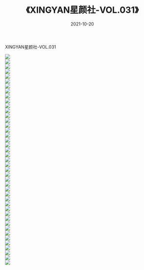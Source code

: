 ﻿---
layout: post
title:  《XINGYAN星颜社-VOL.031》
date:   2021-10-20
img: http://img.660000.xyz/Sharelink/网络美图/2021/XINGYAN星颜社-VOL.031/000.jpg
categories: [美女, 清纯, 唯美]
---

XINGYAN星颜社-VOL.031

  ![](http://img.660000.xyz/Sharelink/网络美图/2021/XINGYAN星颜社-VOL.031/001.jpg) <br> ![](http://img.660000.xyz/Sharelink/网络美图/2021/XINGYAN星颜社-VOL.031/002.jpg) <br> ![](http://img.660000.xyz/Sharelink/网络美图/2021/XINGYAN星颜社-VOL.031/003.jpg) <br> ![](http://img.660000.xyz/Sharelink/网络美图/2021/XINGYAN星颜社-VOL.031/004.jpg) <br> ![](http://img.660000.xyz/Sharelink/网络美图/2021/XINGYAN星颜社-VOL.031/005.jpg) <br> ![](http://img.660000.xyz/Sharelink/网络美图/2021/XINGYAN星颜社-VOL.031/006.jpg) <br> ![](http://img.660000.xyz/Sharelink/网络美图/2021/XINGYAN星颜社-VOL.031/007.jpg) <br> ![](http://img.660000.xyz/Sharelink/网络美图/2021/XINGYAN星颜社-VOL.031/008.jpg) <br> ![](http://img.660000.xyz/Sharelink/网络美图/2021/XINGYAN星颜社-VOL.031/009.jpg) <br> ![](http://img.660000.xyz/Sharelink/网络美图/2021/XINGYAN星颜社-VOL.031/010.jpg) <br> ![](http://img.660000.xyz/Sharelink/网络美图/2021/XINGYAN星颜社-VOL.031/011.jpg) <br> ![](http://img.660000.xyz/Sharelink/网络美图/2021/XINGYAN星颜社-VOL.031/012.jpg) <br> ![](http://img.660000.xyz/Sharelink/网络美图/2021/XINGYAN星颜社-VOL.031/013.jpg) <br> ![](http://img.660000.xyz/Sharelink/网络美图/2021/XINGYAN星颜社-VOL.031/014.jpg) <br> ![](http://img.660000.xyz/Sharelink/网络美图/2021/XINGYAN星颜社-VOL.031/015.jpg) <br> ![](http://img.660000.xyz/Sharelink/网络美图/2021/XINGYAN星颜社-VOL.031/016.jpg) <br> ![](http://img.660000.xyz/Sharelink/网络美图/2021/XINGYAN星颜社-VOL.031/017.jpg) <br> ![](http://img.660000.xyz/Sharelink/网络美图/2021/XINGYAN星颜社-VOL.031/018.jpg) <br> ![](http://img.660000.xyz/Sharelink/网络美图/2021/XINGYAN星颜社-VOL.031/019.jpg) <br> ![](http://img.660000.xyz/Sharelink/网络美图/2021/XINGYAN星颜社-VOL.031/020.jpg) <br> ![](http://img.660000.xyz/Sharelink/网络美图/2021/XINGYAN星颜社-VOL.031/021.jpg) <br> ![](http://img.660000.xyz/Sharelink/网络美图/2021/XINGYAN星颜社-VOL.031/022.jpg) <br> ![](http://img.660000.xyz/Sharelink/网络美图/2021/XINGYAN星颜社-VOL.031/023.jpg) <br> ![](http://img.660000.xyz/Sharelink/网络美图/2021/XINGYAN星颜社-VOL.031/024.jpg) <br> ![](http://img.660000.xyz/Sharelink/网络美图/2021/XINGYAN星颜社-VOL.031/025.jpg) <br> ![](http://img.660000.xyz/Sharelink/网络美图/2021/XINGYAN星颜社-VOL.031/026.jpg) <br> ![](http://img.660000.xyz/Sharelink/网络美图/2021/XINGYAN星颜社-VOL.031/027.jpg) <br> ![](http://img.660000.xyz/Sharelink/网络美图/2021/XINGYAN星颜社-VOL.031/028.jpg) <br> ![](http://img.660000.xyz/Sharelink/网络美图/2021/XINGYAN星颜社-VOL.031/029.jpg) <br> ![](http://img.660000.xyz/Sharelink/网络美图/2021/XINGYAN星颜社-VOL.031/030.jpg) <br> ![](http://img.660000.xyz/Sharelink/网络美图/2021/XINGYAN星颜社-VOL.031/031.jpg) <br> ![](http://img.660000.xyz/Sharelink/网络美图/2021/XINGYAN星颜社-VOL.031/032.jpg) <br> ![](http://img.660000.xyz/Sharelink/网络美图/2021/XINGYAN星颜社-VOL.031/033.jpg) <br> ![](http://img.660000.xyz/Sharelink/网络美图/2021/XINGYAN星颜社-VOL.031/034.jpg) <br> ![](http://img.660000.xyz/Sharelink/网络美图/2021/XINGYAN星颜社-VOL.031/035.jpg) <br> ![](http://img.660000.xyz/Sharelink/网络美图/2021/XINGYAN星颜社-VOL.031/036.jpg) <br> ![](http://img.660000.xyz/Sharelink/网络美图/2021/XINGYAN星颜社-VOL.031/037.jpg) <br> ![](http://img.660000.xyz/Sharelink/网络美图/2021/XINGYAN星颜社-VOL.031/038.jpg) <br> ![](http://img.660000.xyz/Sharelink/网络美图/2021/XINGYAN星颜社-VOL.031/039.jpg) <br> ![](http://img.660000.xyz/Sharelink/网络美图/2021/XINGYAN星颜社-VOL.031/040.jpg) <br> ![](http://img.660000.xyz/Sharelink/网络美图/2021/XINGYAN星颜社-VOL.031/041.jpg) <br> ![](http://img.660000.xyz/Sharelink/网络美图/2021/XINGYAN星颜社-VOL.031/042.jpg) <br> ![](http://img.660000.xyz/Sharelink/网络美图/2021/XINGYAN星颜社-VOL.031/043.jpg) <br>